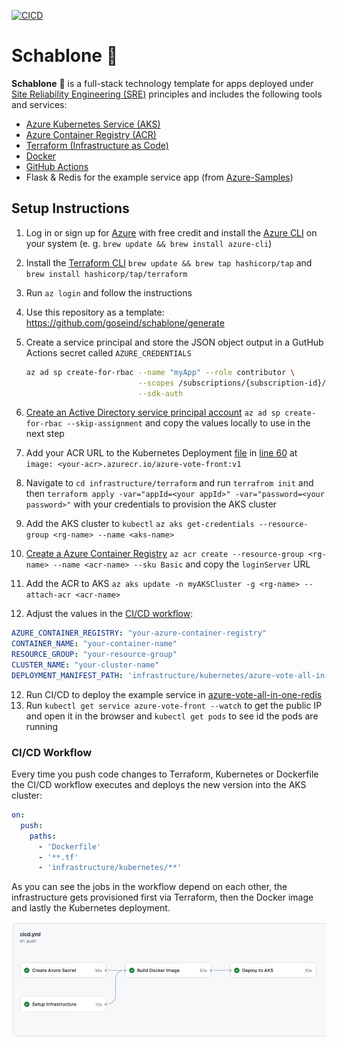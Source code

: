 [![CICD](https://github.com/goseind/schablone/actions/workflows/cicd.yml/badge.svg)](https://github.com/goseind/schablone/actions/workflows/cicd.yml)

# Schablone 📃

**Schablone** 📃 is a full-stack technology template for apps deployed under [Site Reliability Engineering (SRE)](https://sre.google/sre-book/part-II-principles/) principles and includes the following tools and services:

* [Azure Kubernetes Service (AKS)](https://docs.microsoft.com/en-us/azure/aks/intro-kubernetes)
* [Azure Container Registry (ACR)](https://docs.microsoft.com/en-us/azure/container-registry/container-registry-intro)
* [Terraform (Infrastructure as Code)](https://www.terraform.io/intro)
* [Docker](https://docs.docker.com/get-started/overview/)
* [GitHub Actions](https://docs.github.com/en/actions)
* Flask & Redis for the example service app (from [Azure-Samples](https://github.com/Azure-Samples/azure-voting-app-redis))

## Setup Instructions

1. Log in or sign up for [Azure](https://azure.microsoft.com) with free credit and install the [Azure CLI](https://docs.microsoft.com/en-us/cli/azure/install-azure-cli) on your system (e. g. `brew update && brew install azure-cli`)
2. Install the [Terraform CLI](https://learn.hashicorp.com/tutorials/terraform/install-cli) `brew update && brew tap hashicorp/tap` and `brew install hashicorp/tap/terraform`
3. Run `az login` and follow the instructions
4. Use this repository as a template: https://github.com/goseind/schablone/generate
5. Create a service principal and store the JSON object output in a GutHub Actions secret called `AZURE_CREDENTIALS`
   
   ```bash
   az ad sp create-for-rbac --name "myApp" --role contributor \
                            --scopes /subscriptions/{subscription-id}/resourceGroups/{resource-group} \
                            --sdk-auth
   ```

6. [Create an Active Directory service principal account](https://learn.hashicorp.com/tutorials/terraform/aks#create-an-active-directory-service-principal-account) `az ad sp create-for-rbac --skip-assignment` and copy the values locally to use in the next step
7. Add your ACR URL to the Kubernetes Deployment [file](infrastructure/kubernetes/azure-vote-all-in-one-redis.yaml) in [line 60](https://github.com/goseind/schablone/blob/6ac7ad3d70c58ce19585aa94cedc74fcd28aedde/infrastructure/kubernetes/azure-vote-all-in-one-redis.yaml#L60) at `image: <your-acr>.azurecr.io/azure-vote-front:v1`
8. Navigate to `cd infrastructure/terraform` and run `terrafrom init` and then `terraform apply -var="appId=<your appId>" -var="password=<your password>"` with your credentials to provision the AKS cluster
9. Add the AKS cluster to `kubectl` `az aks get-credentials --resource-group <rg-name> --name <aks-name>`
10. [Create a Azure Container Registry](https://docs.microsoft.com/de-de/azure/container-registry/container-registry-get-started-azure-cli) `az acr create --resource-group <rg-name> --name <acr-name> --sku Basic` and copy the `loginServer` URL
11. Add the ACR to AKS `az aks update -n myAKSCluster -g <rg-name> --attach-acr <acr-name>`
12. Adjust the values in the [CI/CD workflow](.github/workflows/cicd.yml):
   
   ```yml
   AZURE_CONTAINER_REGISTRY: "your-azure-container-registry"
   CONTAINER_NAME: "your-container-name"
   RESOURCE_GROUP: "your-resource-group"
   CLUSTER_NAME: "your-cluster-name"
   DEPLOYMENT_MANIFEST_PATH: 'infrastructure/kubernetes/azure-vote-all-in-one-redis.yaml'
   ```

12. Run CI/CD to deploy the example service in [azure-vote-all-in-one-redis](infrastructure/kubernetes/azure-vote-all-in-one-redis.yaml)
13. Run `kubectl get service azure-vote-front --watch` to get the public IP and open it in the browser and `kubectl get pods` to see id the pods are running

### CI/CD Workflow

Every time you push code changes to Terraform, Kubernetes or Dockerfile the CI/CD workflow executes and deploys the new version into the AKS cluster:

```yml
on:
  push:
    paths:
      - 'Dockerfile'
      - '**.tf'
      - 'infrastructure/kubernetes/**'
```

As you can see the jobs in the workflow depend on each other, the infrastructure gets provisioned first via Terraform, then the Docker image and lastly the Kubernetes deployment.

![](wf.png)